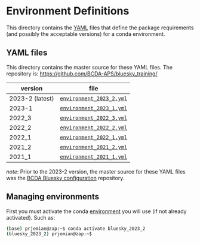 # Environment Definitions

This directory contains the [YAML](https://yaml.org) files that define the
package requirements (and possibly the acceptable versions) for a conda
environment.

## YAML files

This directory contains the master source for these YAML files.
The repository is: https://github.com/BCDA-APS/bluesky_training/

version | file
--- | ---
2023-2 (latest) | [`environment_2023_2.yml`](./environment_2023_2.yml)
2023-1 | [`environment_2023_1.yml`](./environment_2023_1.yml)
2022_3 | [`environment_2022_3.yml`](./environment_2022_3.yml)
2022_2 | [`environment_2022_2.yml`](./environment_2022_2.yml)
2022_1 | [`environment_2022_1.yml`](./environment_2022_1.yml)
2021_2 | [`environment_2021_2.yml`](./environment_2021_2.yml)
2021_1 | [`environment_2021_1.yml`](./environment_2021_1.yml)

_note_: Prior to the 2023-2 version, the master source for these YAML files was the
[BCDA Bluesky
configuration](https://github.com/BCDA-APS/use_bluesky/tree/main/install)
repository.

## Managing environments

First you must activate the conda
[environment](https://bcda-aps.github.io/bluesky_training/instrument/_conda_environment.html)
you will use (if not already activated). Such as:

```bash
(base) prjemian@zap:~$ conda activate bluesky_2023_2
(bluesky_2023_2) prjemian@zap:~$ 
```
